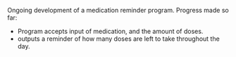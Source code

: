 Ongoing development of a medication reminder program. 
Progress made so far: 
  - Program accepts input of medication, and the amount of doses.
  - outputs a reminder of how many doses are left to take throughout the day. 
